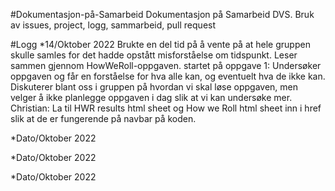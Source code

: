 #Dokumentasjon-på-Samarbeid
Dokumentasjon på Samarbeid
DVS. Bruk av issues, project, logg, sammarbeid, pull request



#Logg
*14/Oktober 2022
Brukte en del tid på å vente på at hele gruppen skulle samles for det hadde opstått misforståelse om tidspunkt.
Leser sammen gjennom HowWeRoll-oppgaven.
startet på oppgave 1:
Undersøker oppgaven og får en forståelse for hva alle kan, og eventuelt hva de ikke kan.
Diskuterer blant oss i gruppen på hvordan vi skal løse oppgaven, men velger å ikke planlegge oppgaven i dag slik at vi kan undersøke mer.
Christian: La til HWR results html sheet og How we Roll html sheet inn i href slik at de er fungerende på navbar på koden.

*Dato/Oktober 2022




*Dato/Oktober 2022




*Dato/Oktober 2022

